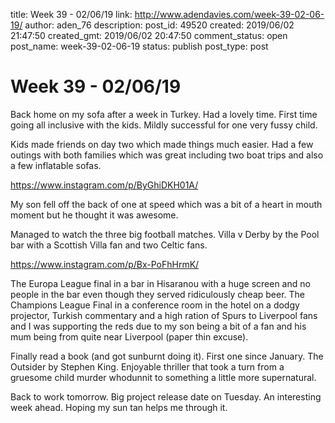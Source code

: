 title: Week 39 - 02/06/19
link: http://www.adendavies.com/week-39-02-06-19/
author: aden_76
description: 
post_id: 49520
created: 2019/06/02 21:47:50
created_gmt: 2019/06/02 20:47:50
comment_status: open
post_name: week-39-02-06-19
status: publish
post_type: post

# Week 39 - 02/06/19

Back home on my sofa after a week in Turkey. Had a lovely time. First time going all inclusive with the kids. Mildly successful for one very fussy child. 

Kids made friends on day two which made things much easier. Had a few outings with both families which was great including two boat trips and also a few inflatable sofas. 

https://www.instagram.com/p/ByGhiDKH01A/ 

My son fell off the back of one at speed which was a bit of a heart in mouth moment but he thought it was awesome. 

Managed to watch the three big football matches. Villa v Derby by the Pool bar with a Scottish Villa fan and two Celtic fans. 

https://www.instagram.com/p/Bx-PoFhHrmK/ 

The Europa League final in a bar in Hisaranou with a huge screen and no people in the bar even though they served ridiculously cheap beer. The Champions League Final in a conference room in the hotel on a dodgy projector, Turkish commentary and a high ration of Spurs to Liverpool fans and I was supporting the reds due to my son being a bit of a fan and his mum being from quite near Liverpool (paper thin excuse).

Finally read a book (and got sunburnt doing it). First one since January. The Outsider by Stephen King. Enjoyable thriller that took a turn from a gruesome child murder whodunnit to something a little more supernatural. 

Back to work tomorrow. Big project release date on Tuesday. An interesting week ahead. Hoping my sun tan helps me through it.